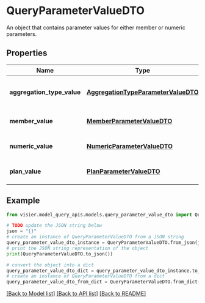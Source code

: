 # QueryParameterValueDTO

An object that contains parameter values for either member or numeric parameters.

## Properties

Name | Type | Description | Notes
------------ | ------------- | ------------- | -------------
**aggregation_type_value** | [**AggregationTypeParameterValueDTO**](AggregationTypeParameterValueDTO.md) | A value for an aggregation parameter. | [optional] 
**member_value** | [**MemberParameterValueDTO**](MemberParameterValueDTO.md) | A value for a member parameter. | [optional] 
**numeric_value** | [**NumericParameterValueDTO**](NumericParameterValueDTO.md) | A value for a numeric parameter. | [optional] 
**plan_value** | [**PlanParameterValueDTO**](PlanParameterValueDTO.md) | A value for a plan parameter. | [optional] 

## Example

```python
from visier.model_query_apis.models.query_parameter_value_dto import QueryParameterValueDTO

# TODO update the JSON string below
json = "{}"
# create an instance of QueryParameterValueDTO from a JSON string
query_parameter_value_dto_instance = QueryParameterValueDTO.from_json(json)
# print the JSON string representation of the object
print(QueryParameterValueDTO.to_json())

# convert the object into a dict
query_parameter_value_dto_dict = query_parameter_value_dto_instance.to_dict()
# create an instance of QueryParameterValueDTO from a dict
query_parameter_value_dto_from_dict = QueryParameterValueDTO.from_dict(query_parameter_value_dto_dict)
```
[[Back to Model list]](../README.md#documentation-for-models) [[Back to API list]](../README.md#documentation-for-api-endpoints) [[Back to README]](../README.md)


